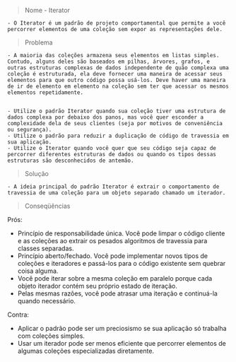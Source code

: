 > Nome - Iterator

    - O Iterator é um padrão de projeto comportamental que permite a você percorrer elementos de uma coleção sem expor as representações dele.

> Problema

    - A maioria das coleções armazena seus elementos em listas simples. Contudo, alguns deles são baseados em pilhas, árvores, grafos, e outras estruturas complexas de dados independente de quão complexa uma coleção é estruturada, ela deve fornecer uma maneira de acessar seus elementos para que outro código possa usá-los. Deve haver uma maneira de ir de elemento em elemento na coleção sem ter que acessar os mesmos elementos repetidamente.


    - Utilize o padrão Iterator quando sua coleção tiver uma estrutura de dados complexa por debaixo dos panos, mas você quer esconder a complexidade dela de seus clientes (seja por motivos de conveniência ou segurança).
    - Utilize o padrão para reduzir a duplicação de código de travessia em sua aplicação.
    - Utilize o Iterator quando você quer que seu código seja capaz de percorrer diferentes estruturas de dados ou quando os tipos dessas estruturas são desconhecidos de antemão.

> Solução

    - A ideia principal do padrão Iterator é extrair o comportamento de travessia de uma coleção para um objeto separado chamado um iterador.

> Conseqüências

Prós:

- Princípio de responsabilidade única. Você pode limpar o código cliente e as coleções ao extrair os pesados algoritmos de travessia para classes separadas.
- Princípio aberto/fechado. Você pode implementar novos tipos de coleções e iteradores e passá-los para o código existente sem quebrar coisa alguma.
- Você pode iterar sobre a mesma coleção em paralelo porque cada objeto iterador contém seu próprio estado de iteração.
- Pelas mesmas razões, você pode atrasar uma iteração e continuá-la quando necessário.

Contra:

- Aplicar o padrão pode ser um preciosismo se sua aplicação só trabalha com coleções simples.
- Usar um iterador pode ser menos eficiente que percorrer elementos de algumas coleções especializadas diretamente.
